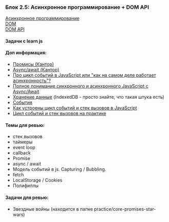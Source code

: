 ### Блок 2.5: Асинхронное программирование + DOM API

[Асинхронное программирование](https://habr.com/ru/post/651037)  
[DOM](https://learn.javascript.ru/dom-nodes)  
[DOM API](https://developer.mozilla.org/ru/docs/Web/API/Document_Object_Model)

#### Задачи с learn js

#### Доп информация:

- [Промисы (Кантор)](https://learn.javascript.ru/promise-basics)
- [Async/await (Кантор)](https://learn.javascript.ru/async-await)
- [Про цикл событий в JavaScript или "как на самом деле работает асинхронность"?](https://vk.com/video-54530371_456246069?list=e8aec7dfd6af197f58)
- [Полное понимание синхронного и асинхронного JavaScript с Async/Await](https://stasonmars.ru/javascript/polnoe-ponimanie-syncronnogo-i-asyncronnogo-javascript-s-async-await/)
- [Хранение данные](https://learn.javascript.ru/data-storage) (IndexedDB - просто знайте, что такая штука есть)
- [События](https://learn.javascript.ru/events)
- [Как устроены цикл событий и стек вызовов в JavaScript](https://habr.com/ru/companies/hexlet/articles/656003/)
- [Цикл событий и стек вызовов на практике](http://latentflip.com/loupe)

#### Темы для ревью:

- стек вызовов
- таймеры
- event loop
- callback
- Promise
- async / await
- Модель событий в js. Capturing / Bubbling.
- fetch
- LocalStorage / Cookies
- Полифиллы

#### Задачи для ревью:

- Звездные войны (находится в папке practice/core-promises-star-wars)
